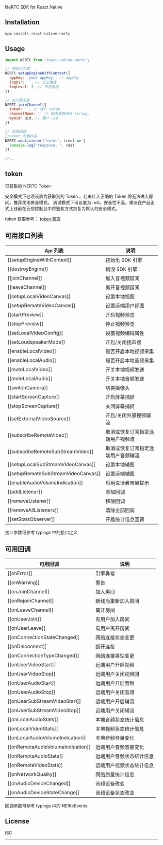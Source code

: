 NeRTC SDK for React Native
## Installation

```sh
npm install react-native-nertc
```

## Usage

```js
import NERTC from "react-native-nertc";

// 初始化引擎
NERTC.setupEngineWithContext({
  appKey: 'your appKey', // appKey
  logDir: '', // 日志路径
  logLevel: 3, // 日志级别
})

// 加入聊天室
NERTC.joinChannel({
  token: '', // 用户 token
  channelName: '' // 聊天室房间号 string,
  myUid: uid, // 用户 uid
})

// 添加回调 
//event 为事件名
NERTC.addListener('event', (res) => {
  console.log('response: ', res)
})

//...
```

## token

已获取的 NERTC Token

安全模式下必须设置为获取到的 Token 。若未传入正确的 Token 将无法进入房间。推荐使用安全模式。
调试模式下可设置为 null。安全性不高，建议在产品正式上线前在云信控制台中将鉴权方式恢复为默认的安全模式。

token 获取参考： [ token 获取 ](https://doc.yunxin.163.com/docs/jcyOTA0ODM/TQ0MTI2ODQ?platformId=50002)

## 可用接口列表

|  Api 列表   | 说明 |
|  ----  | ---- |
| [[setupEngineWithContext]] | 初始化 SDK 引擎 |
| [[destroyEngine]] | 销毁 SDK 引擎 |
| [[joinChannel]] | 加入音视频房间 |
| [[leaveChannel]] | 离开音视频房间 |
| [[setupLocalVideoCanvas]] | 设置本地视图 |
| [[setupRemoteVideoCanvas]] | 设置远端用户视图 |
| [[startPreview]] | 开启视频预览 |
| [[stopPreview]] | 停止视频预览 |
| [[setLocalVideoConfig]] | 设置视频编码属性 |
| [[setLoudspeakerMode]] | 开启/关闭扬声器 |
| [[enableLocalVideo]] | 是否开启本地视频采集 |
| [[enableLocalAudio]] | 是否开启本地音频采集 |
| [[muteLocalVideo]] | 开关本地视频发送 |
| [[muteLocalAudio]] | 开关本地音频发送 |
| [[switchCamera]] | 切换摄像头 |
| [[startScreenCapture]] | 开启屏幕捕捉 |
| [[stopScreenCapture]] | 关闭屏幕捕捉 |
| [[setExternalVideoSource]] | 开启/关闭外部视频辅流 |
| [[subscribeRemoteVideo]] | 取消或恢复订阅指定远端用户视频流 |
| [[subscribeRemoteSubStreamVideo]] | 取消或恢复订阅指定远端用户音频辅流 |
| [[setupLocalSubStreamVideoCanvas]] | 设置本地辅图 |
| [[setupRemoteSubStreamVideoCanvas]] | 设置远端辅图 |
| [[enableAudioVolumeIndication]] | 启用说话者音量提示 |
| [[addListener]] | 添加回调 |
| [[removeListener]] | 移除回调 |
| [[removeAllListeners]] | 清除全部回调 |
| [[setStatsObserver]] | 开启统计信息回调 |


接口参数可参考 typings 中的接口定义
## 可用回调

|  可用回调  | 说明 |
|  ----  | ---- |
| [[onError]] | 引擎异常 |
| [[onWarning]] | 警告 |
| [[onJoinChannel]] | 加入房间 |
| [[onRejoinChannel]] | 断线后重新加入房间 |
| [[onLeaveChannel]] | 离开房间 |
| [[onUserJoin]] | 有用户加入房间 |
| [[onUserLeave]] | 有用户离开房间 |
| [[onConnectionStateChanged]] | 网络连接状态变更 |
| [[onDisconnect]] | 断开连接 |
| [[onConnectionTypeChanged]] | 网络连接类型变更 |
| [[onUserVideoStart]] | 远端用户开启视频 |
| [[onUserVideoStop]] | 远端用户关闭视频回 |
| [[onUserAudioStart]] | 远端用户开启音频 |
| [[onUserAudioStop]] | 远端用户关闭音频 |
| [[onUserSubStreamVideoStart]] | 远端用户开启辅流 |
| [[onUserSubStreamVideoStop]] | 远端用户关闭辅流 |
| [[onLocalAudioStats]] | 本地音频状态统计信息 |
| [[onLocalVideoStats]] | 本地视频状态统计信息 |
| [[onLocalAudioVolumeIndication]] | 本地音频音量变化 |
| [[onRemoteAudioVolumeIndication]] | 远端用户音频音量变化 |
| [[onRemoteAudioStats]] | 远端用户音频状态统计信息 |
| [[onRemoteVideoStats]] | 远端用户视频状态统计信息 |
| [[onNetworkQuality]] | 网络质量统计信息 |
| [[onAudioDeviceChanged]] | 音频设备改变 |
| [[onAudioDeviceStateChange]] | 音频设备状态改变 |


回调参数可参考 typings 中的 NERtcEvents 

## License

ISC

---
